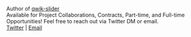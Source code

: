 Author of <a href="https://www.npmjs.com/package/qwik-slider">qwik-slider</a> 
<br/>
Available for Project Collaborations, Contracts, Part-time, and Full-time Opportunities! Feel free to reach out via Twitter DM or email. 
<br/>
<a href="twitter.com/amirsa_12">Twitter</a> |
<a href="mailto:amirhosseinpr184@gmail.com">Email</a>
